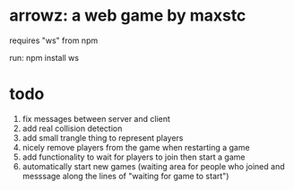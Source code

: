 # arrowz: a web game by maxstc
requires "ws" from npm

run: npm install ws

# todo
1. fix messages between server and client
2. add real collision detection
3. add small trangle thing to represent players
4. nicely remove players from the game when restarting a game
5. add functionality to wait for players to join then start a game
6. automatically start new games (waiting area for people who joined and messsage along the lines of "waiting for game to start")